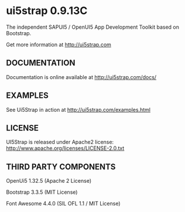 ui5strap 0.9.13C
================

The independent SAPUI5 / OpenUI5 App Development Toolkit based on Bootstrap.

Get more information at http://ui5strap.com

DOCUMENTATION
-------------

Documentation is online available at http://ui5strap.com/docs/

EXAMPLES
--------

See Ui5Strap in action at http://ui5strap.com/examples.html

LICENSE
-------

UI5Strap is released under Apache2 license: http://www.apache.org/licenses/LICENSE-2.0.txt

THIRD PARTY COMPONENTS
----------------------

OpenUi5 1.32.5 (Apache 2 License)

Bootstrap 3.3.5 (MIT License)

Font Awesome 4.4.0 (SIL OFL 1.1 / MIT License)